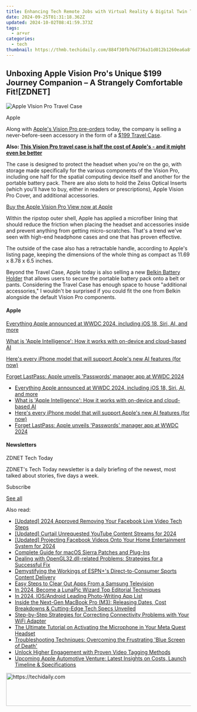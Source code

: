 ```yaml
---
title: Enhancing Tech Remote Jobs with Virtual Reality & Digital Twin Technology - Insights From ZDNet
date: 2024-09-25T01:31:18.362Z
updated: 2024-10-02T08:41:59.373Z
tags:
  - ar+vr
categories:
  - tech
thumbnail: https://thmb.techidaily.com/884f30fb76d736a31d012b1260ea6a8f9da2a38ed444b62a3affa09c8e1b5db3.jpg
---
```


## Unboxing Apple Vision Pro's Unique $199 Journey Companion – A Strangely Comfortable Fit![ZDNET]

![Apple VIsion Pro Travel Case](https://www.zdnet.com/a/img/resize/b07d9a769e671d04883cadfa09baa93ea1fc4cdb/2024/01/19/9d6b9ecf-7934-48a0-a59e-55d05345ecb2/mw2f3.jpg?auto=webp&precrop=1000,562,x0,y196&width=1280)

Apple

Along with [Apple's Vision Pro pre-orders](https://apple.sjv.io/c/159047/435031/7613?&sharedid=zdnet&partnerpropertyid=1980086&u=https%3A%2F%2Fwww.apple.com%2Fapple-vision-pro%2F&subId1=zd-%5F%5FCOM%5FCLICK%5FID%5F%5F-dtp) today, the company is selling a never-before-seen accessory in the form of a [$199 Travel Case](https://apple.sjv.io/c/159047/435031/7613?&sharedid=zdnet&partnerpropertyid=1980086&u=https%3A%2F%2Fwww.apple.com%2Fshop%2Fproduct%2FMW2F3LL%2FA%2Fapple-vision-pro-travel-case&subId1=zd-%5F%5FCOM%5FCLICK%5FID%5F%5F-dtp).

**Also: [This Vision Pro travel case is half the cost of Apple's - and it might even be better](https://www.zdnet.com/article/this-vision-pro-travel-case-is-half-the-cost-of-apples-and-it-might-even-be-better-nice-dot-1/)**

The case is designed to protect the headset when you're on the go, with storage made specifically for the various components of the Vision Pro, including one half for the spatial computing device itself and another for the portable battery pack. There are also slots to hold the Zeiss Optical Inserts (which you'll have to buy, either in readers or prescriptions), Apple Vision Pro Cover, and additional accessories.

[Buy the Apple Vision Pro View now at Apple](https://apple.sjv.io/c/159047/435031/7613?&sharedid=zdnet&partnerpropertyid=1980086&u=https%3A%2F%2Fwww.apple.com%2Fapple-vision-pro%2F&subId1=zd-%5F%5FCOM%5FCLICK%5FID%5F%5F-dtp)

Within the ripstop outer shell, Apple has applied a microfiber lining that should reduce the friction when placing the headset and accessories inside and prevent anything from getting micro-scratches. That's a trend we've seen with high-end headphone cases and one that has proven effective.

The outside of the case also has a retractable handle, according to Apple's listing page, keeping the dimensions of the whole thing as compact as 11.69 x 8.78 x 6.5 inches.

Beyond the Travel Case, Apple today is also selling a new [Belkin Battery Holder](https://apple.sjv.io/c/159047/435031/7613?&sharedid=zdnet&partnerpropertyid=1980086&u=https%3A%2F%2Fwww.apple.com%2Fshop%2Fproduct%2FHRDR2ZM%2FA%2Fbelkin-battery-holder-for-apple-vision-pro&subId1=zd-%5F%5FCOM%5FCLICK%5FID%5F%5F-dtp) that allows users to secure the portable battery pack onto a belt or pants. Considering the Travel Case has enough space to house "additional accessories," I wouldn't be surprised if you could fit the one from Belkin alongside the default Vision Pro components.

#### Apple

[Everything Apple announced at WWDC 2024, including iOS 18, Siri, AI, and more](https://www.zdnet.com/article/every-new-feature-apple-unveiled-for-iphone-ipad-mac-and-more-this-fall-including-ai/ "Everything Apple announced at WWDC 2024, including iOS 18, Siri, AI, and more")

[What is 'Apple Intelligence': How it works with on-device and cloud-based AI](https://www.zdnet.com/article/what-is-apple-intelligence-everything-to-know-about-ai-features-coming-to-iphones-macs-and-ipads/ "What is 'Apple Intelligence': How it works with on-device and cloud-based AI")

[Here's every iPhone model that will support Apple's new AI features (for now)](https://www.zdnet.com/article/ios-18-1-update-every-iphone-model-that-will-support-apples-new-ai-features-for-now/ "Here's every iPhone model that will support Apple's new AI features (for now)")

[Forget LastPass: Apple unveils 'Passwords' manager app at WWDC 2024](https://www.zdnet.com/article/forget-lastpass-apple-unveils-passwords-manager-app-at-wwdc-2024/ "Forget LastPass: Apple unveils 'Passwords' manager app at WWDC 2024")

* [Everything Apple announced at WWDC 2024, including iOS 18, Siri, AI, and more](https://www.zdnet.com/article/every-new-feature-apple-unveiled-for-iphone-ipad-mac-and-more-this-fall-including-ai/ "Everything Apple announced at WWDC 2024, including iOS 18, Siri, AI, and more")
* [What is 'Apple Intelligence': How it works with on-device and cloud-based AI](https://www.zdnet.com/article/what-is-apple-intelligence-everything-to-know-about-ai-features-coming-to-iphones-macs-and-ipads/ "What is 'Apple Intelligence': How it works with on-device and cloud-based AI")
* [Here's every iPhone model that will support Apple's new AI features (for now)](https://www.zdnet.com/article/ios-18-1-update-every-iphone-model-that-will-support-apples-new-ai-features-for-now/ "Here's every iPhone model that will support Apple's new AI features (for now)")
* [Forget LastPass: Apple unveils 'Passwords' manager app at WWDC 2024](https://www.zdnet.com/article/forget-lastpass-apple-unveils-passwords-manager-app-at-wwdc-2024/ "Forget LastPass: Apple unveils 'Passwords' manager app at WWDC 2024")

#### Newsletters

ZDNET Tech Today

ZDNET's Tech Today newsletter is a daily briefing of the newest, most talked about stories, five days a week.

 Subscribe

[See all](https://www.zdnet.com/newsletters/)

<ins class="adsbygoogle"
     style="display:block"
     data-ad-format="autorelaxed"
     data-ad-client="ca-pub-7571918770474297"
     data-ad-slot="1223367746"></ins>

<ins class="adsbygoogle"
     style="display:block"
     data-ad-client="ca-pub-7571918770474297"
     data-ad-slot="8358498916"
     data-ad-format="auto"
     data-full-width-responsive="true"></ins>

<span class="atpl-alsoreadstyle">Also read:</span>
<div><ul>
<li><a href="https://facebook-video-content.techidaily.com/updated-2024-approved-removing-your-facebook-live-video-tech-steps/"><u>[Updated] 2024 Approved Removing Your Facebook Live Video Tech Steps</u></a></li>
<li><a href="https://youtube-web.techidaily.com/ed-curtail-unrequested-youtube-content-streams-for-2024/"><u>[Updated] Curtail Unrequested YouTube Content Streams for 2024</u></a></li>
<li><a href="https://facebook-clips.techidaily.com/updated-projecting-facebook-videos-onto-your-home-entertainment-system-for-2024/"><u>[Updated] Projecting Facebook Videos Onto Your Home Entertainment System for 2024</u></a></li>
<li><a href="https://extra-hints.techidaily.com/complete-guide-for-macos-sierra-patches-and-plug-ins/"><u>Complete Guide for macOS Sierra Patches and Plug-Ins</u></a></li>
<li><a href="https://techno-recovery.techidaily.com/dealing-with-opengl32dll-related-problems-strategies-for-a-successful-fix/"><u>Dealing with OpenGL32.dll-related Problems: Strategies for a Successful Fix</u></a></li>
<li><a href="https://techno-recovery.techidaily.com/demystifying-the-workings-of-espnpluss-direct-to-consumer-sports-content-delivery/"><u>Demystifying the Workings of ESPN+'s Direct-to-Consumer Sports Content Delivery</u></a></li>
<li><a href="https://techno-recovery.techidaily.com/easy-steps-to-clear-out-apps-from-a-samsung-television/"><u>Easy Steps to Clear Out Apps From a Samsung Television</u></a></li>
<li><a href="https://extra-tips.techidaily.com/in-2024-become-a-lunapic-wizard-top-editorial-techniques/"><u>In 2024, Become a LunaPic Wizard Top Editorial Techniques</u></a></li>
<li><a href="https://extra-skills.techidaily.com/in-2024-iosandroid-leading-photo-writing-app-list/"><u>In 2024, IOS/Android Leading Photo-Writing App List</u></a></li>
<li><a href="https://techno-recovery.techidaily.com/inside-the-next-gen-macbook-pro-m3-releasing-dates-cost-breakdowns-and-cutting-edge-tech-specs-unveiled/"><u>Inside the Next-Gen MacBook Pro (M3): Releasing Dates, Cost Breakdowns & Cutting-Edge Tech Specs Unveiled</u></a></li>
<li><a href="https://techno-recovery.techidaily.com/step-by-step-strategies-for-correcting-connectivity-problems-with-your-wifi-adapter/"><u>Step-by-Step Strategies for Correcting Connectivity Problems with Your WiFi Adapter</u></a></li>
<li><a href="https://tech-renaissance.techidaily.com/the-ultimate-tutorial-on-activating-the-microphone-in-your-meta-quest-headset/"><u>The Ultimate Tutorial on Activating the Microphone in Your Meta Quest Headset</u></a></li>
<li><a href="https://techno-recovery.techidaily.com/troubleshooting-techniques-overcoming-the-frustrating-blue-screen-of-death/"><u>Troubleshooting Techniques: Overcoming the Frustrating 'Blue Screen of Death'</u></a></li>
<li><a href="https://youtube-docs.techidaily.com/k-higher-engagement-with-proven-video-tagging-methods/"><u>Unlock Higher Engagement with Proven Video Tagging Methods</u></a></li>
<li><a href="https://techno-recovery.techidaily.com/upcoming-apple-automotive-venture-latest-insights-on-costs-launch-timeline-and-specifications/"><u>Upcoming Apple Automotive Venture: Latest Insights on Costs, Launch Timeline & Specifications</u></a></li>
</ul></div>

<!-- affiliate ads begin -->
<a href="https://appsumo.8odi.net/c/5597632/2123726/7443" target="_top" id="2123726">
  <img src="//a.impactradius-go.com/display-ad/7443-2123726" border="0" alt="https://techidaily.com" width="600" height="90"/>
</a>
<img height="0" width="0" src="https://appsumo.8odi.net/i/5597632/2123726/7443" style="position:absolute;visibility:hidden;" border="0" />
<!-- affiliate ads end -->

